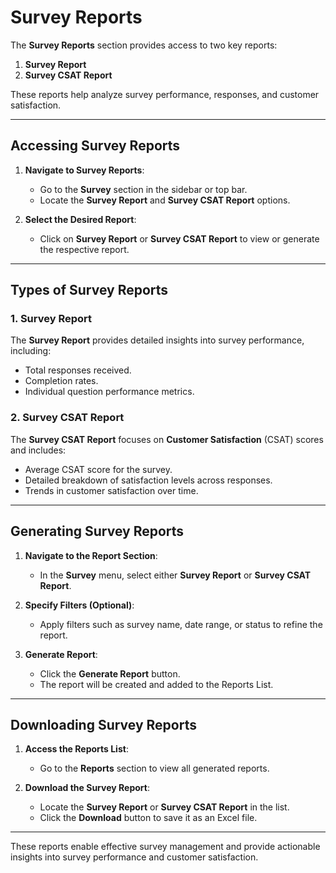 # Survey Reports

The **Survey Reports** section provides access to two key reports:
1. **Survey Report**
2. **Survey CSAT Report**

These reports help analyze survey performance, responses, and customer satisfaction.

---

## Accessing Survey Reports

1. **Navigate to Survey Reports**:
    - Go to the **Survey** section in the sidebar or top bar.
    - Locate the **Survey Report** and **Survey CSAT Report** options.

2. **Select the Desired Report**:
    - Click on **Survey Report** or **Survey CSAT Report** to view or generate the respective report.

---

## Types of Survey Reports

### 1. Survey Report
The **Survey Report** provides detailed insights into survey performance, including:
- Total responses received.
- Completion rates.
- Individual question performance metrics.

### 2. Survey CSAT Report
The **Survey CSAT Report** focuses on **Customer Satisfaction** (CSAT) scores and includes:
- Average CSAT score for the survey.
- Detailed breakdown of satisfaction levels across responses.
- Trends in customer satisfaction over time.

---

## Generating Survey Reports

1. **Navigate to the Report Section**:
    - In the **Survey** menu, select either **Survey Report** or **Survey CSAT Report**.

2. **Specify Filters (Optional)**:
    - Apply filters such as survey name, date range, or status to refine the report.

3. **Generate Report**:
    - Click the **Generate Report** button.
    - The report will be created and added to the Reports List.

---

## Downloading Survey Reports

1. **Access the Reports List**:
    - Go to the **Reports** section to view all generated reports.

2. **Download the Survey Report**:
    - Locate the **Survey Report** or **Survey CSAT Report** in the list.
    - Click the **Download** button to save it as an Excel file.

---

These reports enable effective survey management and provide actionable insights into survey performance and customer satisfaction.
